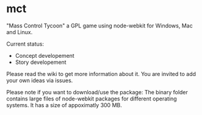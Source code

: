 mct
===

"Mass Control Tycoon" a GPL game using node-webkit for Windows, Mac and Linux.

Current status:
- Concept developement
- Story developement

Please read the wiki to get more information about it. You are invited to add your own ideas via issues.

Please note if you want to download/use the package: The binary folder contains large files of node-webkit packages for different operating systems. It has a size of appoximatly 300 MB.
